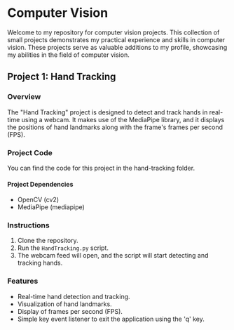 # Computer Vision

Welcome to my repository for computer vision projects. This collection of small projects demonstrates my practical experience and skills in computer vision. These projects serve as valuable additions to my profile, showcasing my abilities in the field of computer vision.

## Project 1: Hand Tracking

### Overview
The "Hand Tracking" project is designed to detect and track hands in real-time using a webcam. It makes use of the MediaPipe library, and it displays the positions of hand landmarks along with the frame's frames per second (FPS).

### Project Code
You can find the code for this project in the hand-tracking folder.

#### Project Dependencies
- OpenCV (cv2)
- MediaPipe (mediapipe)

### Instructions
1. Clone the repository.
2. Run the `HandTracking.py` script.
3. The webcam feed will open, and the script will start detecting and tracking hands.

### Features
- Real-time hand detection and tracking.
- Visualization of hand landmarks.
- Display of frames per second (FPS).
- Simple key event listener to exit the application using the 'q' key.
